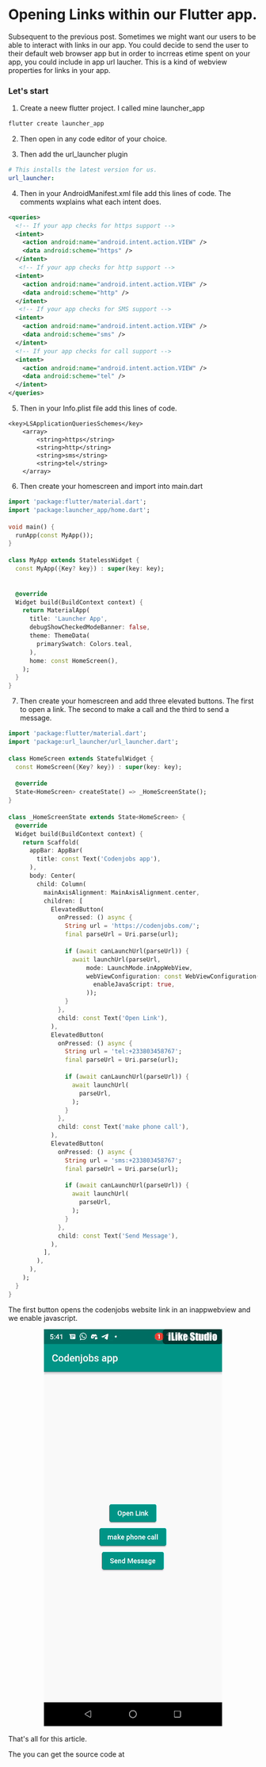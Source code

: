 # Opening Links within our Flutter app.

Subsequent to the previous post. Sometimes we  might want our users to be able to interact with links in our app. You could decide to send the user to their default web browser app but in order to incrreas etime spent on your app, you could include in app url laucher. This is a kind of webview properties for links in your app.

<h3><strong> Let's start</strong></h2>

1. Create a neew flutter project. I called mine launcher_app

```cmd
flutter create launcher_app
```
2. Then open in any code editor of your choice.

3. Then add the url_launcher plugin
```yaml
# This installs the latest version for us.
url_launcher:
```
4. Then in your AndroidManifest.xml file add this lines of code. The comments wxplains what each intent does.

```xml
<queries>
  <!-- If your app checks for https support -->
  <intent>
    <action android:name="android.intent.action.VIEW" />
    <data android:scheme="https" />
  </intent>
   <!-- If your app checks for http support -->
  <intent>
    <action android:name="android.intent.action.VIEW" />
    <data android:scheme="http" />
  </intent>
   <!-- If your app checks for SMS support -->
  <intent>
    <action android:name="android.intent.action.VIEW" />
    <data android:scheme="sms" />
  </intent>
  <!-- If your app checks for call support -->
  <intent>
    <action android:name="android.intent.action.VIEW" />
    <data android:scheme="tel" />
  </intent>
</queries>
```
5. Then in your Info.plist file add this lines of code.
```plist
<key>LSApplicationQueriesSchemes</key>
	<array>
  		<string>https</string>
  		<string>http</string>
  		<string>sms</string>
  		<string>tel</string>
	</array>
```

6. Then create your homescreen and import into main.dart

```dart
import 'package:flutter/material.dart';
import 'package:launcher_app/home.dart';

void main() {
  runApp(const MyApp());
}

class MyApp extends StatelessWidget {
  const MyApp({Key? key}) : super(key: key);


  @override
  Widget build(BuildContext context) {
    return MaterialApp(
      title: 'Launcher App',
      debugShowCheckedModeBanner: false,
      theme: ThemeData(
        primarySwatch: Colors.teal,
      ),
      home: const HomeScreen(),
    );
  }
}
```

7. Then create your homescreen and add three elevated buttons. The first to open a link. The second to make a call and the third to send a message.

```dart
import 'package:flutter/material.dart';
import 'package:url_launcher/url_launcher.dart';

class HomeScreen extends StatefulWidget {
  const HomeScreen({Key? key}) : super(key: key);

  @override
  State<HomeScreen> createState() => _HomeScreenState();
}

class _HomeScreenState extends State<HomeScreen> {
  @override
  Widget build(BuildContext context) {
    return Scaffold(
      appBar: AppBar(
        title: const Text('Codenjobs app'),
      ),
      body: Center(
        child: Column(
          mainAxisAlignment: MainAxisAlignment.center,
          children: [
            ElevatedButton(
              onPressed: () async {
                String url = 'https://codenjobs.com/';
                final parseUrl = Uri.parse(url);

                if (await canLaunchUrl(parseUrl)) {
                  await launchUrl(parseUrl,
                      mode: LaunchMode.inAppWebView,
                      webViewConfiguration: const WebViewConfiguration(
                        enableJavaScript: true,
                      ));
                }
              },
              child: const Text('Open Link'),
            ),
            ElevatedButton(
              onPressed: () async {
                String url = 'tel:+233803458767';
                final parseUrl = Uri.parse(url);

                if (await canLaunchUrl(parseUrl)) {
                  await launchUrl(
                    parseUrl,
                  );
                }
              },
              child: const Text('make phone call'),
            ),
            ElevatedButton(
              onPressed: () async {
                String url = 'sms:+233803458767';
                final parseUrl = Uri.parse(url);

                if (await canLaunchUrl(parseUrl)) {
                  await launchUrl(
                    parseUrl,
                  );
                }
              },
              child: const Text('Send Message'),
            ),
          ],
        ),
      ),
    );
  }
}
```
The first button opens the codenjobs website link in an inappwebview and we enable javascript.

<p align = "center">
<img src= "https://raw.githubusercontent.com/Obikwelu/mediafile/main/blog%20media/preview.gif" />
</p>


That's all for this article. 

The you can get the source code at